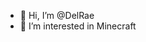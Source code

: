 - 👋 Hi, I’m @DelRae
- 👀 I’m interested in Minecraft

<!---
DelRae/DelRae is a ✨ special ✨ repository because its `README.md` (this file) appears on your GitHub profile.
You can click the Preview link to take a look at your changes.
--->
